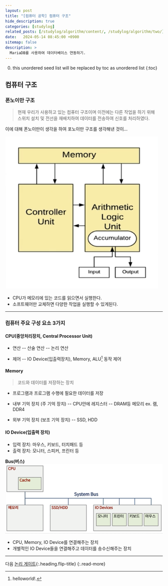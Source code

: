 ```yaml
---
layout: post
title: "[컴퓨터 공학] 컴퓨터 구조"
hide_description: true
categories: [studylog]
related_posts: [/studylog/algorithm/content/, /studylog/algorithm/two/]
date:   2024-05-14 08:45:00 +0900
sitemap: false
description: >
  MariaDB를 사용하여 데이터베이스 연동하기.
---
```


0. this unordered seed list will be replaced by toc as unordered list 
{:toc}

## 컴퓨터 구조
### 폰노이만 구조
> 현재 우리가 사용하고 있는 컴퓨터 구조이며 이전에는 다른 작업을 하기 위해<br>스위치 설치 및 전선을 재배치하여 데이터를 전송하여 신호를 처리하였다.

이에 대해 폰노이만이 생각을 하여 포노이만 구조를 생각해낸 것이...

![폰노이만 구조](/assets/study/컴퓨터공학/컴퓨터구조/폰노이만구조.png)
- CPU가 메모리에 있는 코드를 읽으면서 실행한다.
- 소프트웨어만 교체하면 다양한 작업을 실행할 수 있게된다.
<hr>

### 컴퓨터 주요 구성 요소 3가지
#### CPU(중앙처리장치, Central Processor Unit)
> 

- 연산
-- 산술 연산
-- 논리 연산

- 제어
-- IO Device(입출력장치), Memory, ALU[^1] 동작 제어

[^1]: helloworld!.

#### Memory
> 코드와 데이터를 저장하는 장치

- 프로그램과 프로그램 수행에 필요한 데이터를 저장

- 내부 기억 장치 (주 기억 장치)
-- CPU안에 레지스터
-- DRAM등 메모리 ex. 램, DDR4

- 외부 기억 장치 (보조 기억 장치)
-- SSD, HDD

#### IO Device(입출력 장치)
- 입력 장치: 마우스, 키보드, 터치패드 등
- 출력 장치: 모니터, 스피커, 프린터 등

**Bus(버스)**
![Bus Image](/assets/study/컴퓨터공학/컴퓨터구조/bus구조.png)
- CPU, Memory, IO Device를 연결해주는 장치
- 개별적인 IO Device들을 연결해주고 데이터를 송수신해주는 장치
<hr>

다음 [논리 게이트]([컴퓨터공학]02논리게이트.md){:.heading.flip-title}
{:.read-more}

